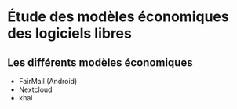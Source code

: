 # Étude des modèles économiques des logiciels libres

## Les différents modèles économiques

+ FairMail (Android)
+ Nextcloud
+ khal
